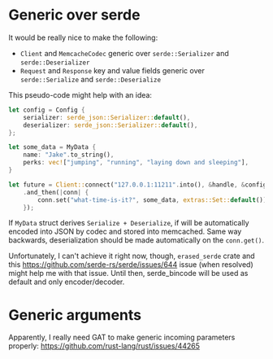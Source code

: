 # Generic over serde

It would be really nice to make the following:
 * `Client` and `MemcacheCodec` generic over `serde::Serializer` and `serde::Deserializer`
 * `Request` and `Response` key and value fields generic over `serde::Serialize` and `serde::Deserialize`

This pseudo-code might help with an idea:

```rust
let config = Config {
    serializer: serde_json::Serializer::default(),
    deserializer: serde_json::Serializer::default(),
};

let some_data = MyData {
    name: "Jake".to_string(),
    perks: vec!["jumping", "running", "laying down and sleeping"],
}

let future = Client::connect("127.0.0.1:11211".into(), &handle, &config)
    .and_then(|conn| {
        conn.set("what-time-is-it?", some_data, extras::Set::default());
    });
```

If `MyData` struct derives `Serialize + Deserialize`,
if will be automatically encoded into JSON by codec and stored into memcached.
Same way backwards, deserialization should be made automatically on the `conn.get()`.

Unfortunately, I can't achieve it right now, though, `erased_serde` crate
and this https://github.com/serde-rs/serde/issues/644 issue (when resolved)
might help me with that issue. Until then, serde_bincode will be used as default and only encoder/decoder.

# Generic arguments

Apparently, I really need GAT to make generic incoming parameters properly:
https://github.com/rust-lang/rust/issues/44265